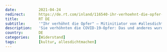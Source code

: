```yaml
---
date:          2021-04-24
redirect:      https://de.rt.com/inland/116540-ihr-verhoehnt-die-opfer-mitintiator-von-allesdichtmachen-rechnet-mit-kritikern-ab/
title:         RT DE
subtitle:      '"Ihr verhöhnt die Opfer" – Mitinitiator von #allesdichtmachen rechnet mit Kritikern ab'
description:   'Sie verhöhnten die COVID-19-Opfer: Das und anderes wurde den Schauspielern vorgeworfen, die im Zuge der Aktion #allesdichtmachen die Corona-Politik der Regierung kritisiert hatten. Nun wehrt sich einer der Initiatoren – in sehr deutlichen Worten.'
country:       DE
categories:    [Widerstand]
tags:          [kultur, allesdichtmachen]
---
```

